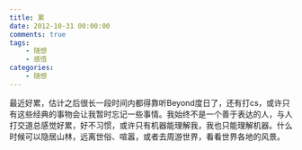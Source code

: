 ```yaml
---
title: 累
date: 2012-10-31 00:00:00
comments: true
tags:
    - 随想
    - 感悟
categories:
    - 随想
---
```


最近好累，估计之后很长一段时间内都得靠听Beyond度日了，还有打cs，或许只有这些经典的事物会让我暂时忘记一些事情。我始终不是一个善于表达的人，与人打交道总感觉好累，好不习惯，或许只有机器能理解我，我也只能理解机器。什么时候可以隐居山林，远离世俗、喧嚣，或者去周游世界，看看世界各地的风景。
